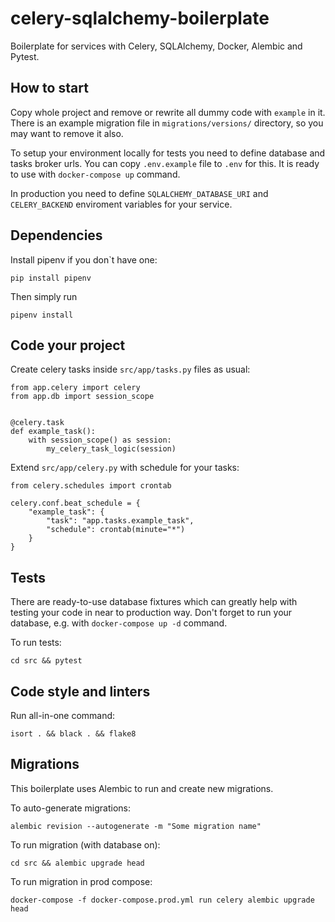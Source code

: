 # celery-sqlalchemy-boilerplate
Boilerplate for services with Celery, SQLAlchemy, Docker, Alembic and Pytest.


## How to start
Copy whole project and remove or rewrite all dummy code with `example` in it. There is an example migration file in `migrations/versions/` directory, so you may want to remove it also.

To setup your environment locally for tests you need to define database and tasks broker urls. You can copy `.env.example` file to `.env` for this. It is ready to use with `docker-compose up` command.

In production you need to define `SQLALCHEMY_DATABASE_URI` and `CELERY_BACKEND` enviroment variables for your service.


## Dependencies

Install pipenv if you don`t have one:
```
pip install pipenv
```

Then simply run 

```
pipenv install
```

## Code your project

Create celery tasks inside `src/app/tasks.py` files as usual:

```
from app.celery import celery
from app.db import session_scope


@celery.task
def example_task():
    with session_scope() as session:
        my_celery_task_logic(session)
```

Extend `src/app/celery.py` with schedule for your tasks: 

```
from celery.schedules import crontab

celery.conf.beat_schedule = {
    "example_task": {
        "task": "app.tasks.example_task", 
        "schedule": crontab(minute="*")
    }
}

```

## Tests

There are ready-to-use database fixtures which can greatly help with testing your code in near to production way. Don't forget to run your database, e.g. with `docker-compose up -d` command.

To run tests:


```
cd src && pytest
```

## Code style and linters

Run all-in-one command:

```
isort . && black . && flake8
```

## Migrations

This boilerplate uses Alembic to run and create new migrations.

To auto-generate migrations:

```
alembic revision --autogenerate -m "Some migration name"
``` 

To run migration (with database on):
```
cd src && alembic upgrade head
```

To run migration in prod compose:
```
docker-compose -f docker-compose.prod.yml run celery alembic upgrade head
```
